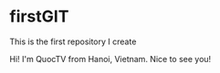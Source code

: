 # firstGIT
This is the first repository I create

Hi!
I'm QuocTV from Hanoi, Vietnam.
Nice to see you!
